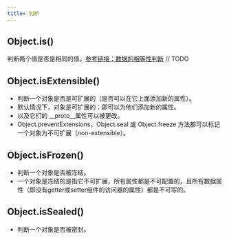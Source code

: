 ```yaml
---
title: 判断
---
```

## Object.is()

判断两个值是否是相同的值。[参考链接：数据的相等性判断](../../数据的相等性判断.html) // TODO

## Object.isExtensible()

- 判断一个对象是否是可扩展的（是否可以在它上面添加新的属性）。
- 默认情况下，对象是可扩展的：即可以为他们添加新的属性。
- 以及它们的 __proto__属性可以被更改。
- Object.preventExtensions，Object.seal 或 Object.freeze 方法都可以标记一个对象为不可扩展（non-extensible）。

## Object.isFrozen()

- 判断一个对象是否被冻结。
- 一个对象是冻结的是指它不可扩展，所有属性都是不可配置的，且所有数据属性（即没有getter或setter组件的访问器的属性）都是不可写的。

## Object.isSealed()

- 判断一个对象是否被密封。
